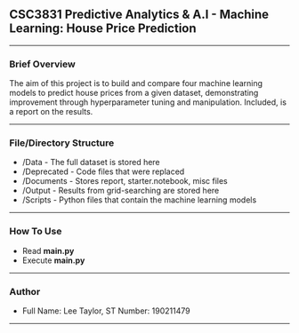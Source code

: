 ## CSC3831 Predictive Analytics & A.I - Machine Learning: House Price Prediction

---

### Brief Overview
The aim of this project is to build and compare four machine learning models to
predict house prices from a given dataset, demonstrating improvement through 
hyperparameter tuning and manipulation. Included, is a report on the results.

---

### File/Directory Structure
* /Data - The full dataset is stored here
* /Deprecated - Code files that were replaced 
* /Documents - Stores report, starter.notebook, misc files
* /Output - Results from grid-searching are stored here
* /Scripts - Python files that contain the machine learning models

---

### How To Use
* Read **main.py**
* Execute **main.py**

---

### Author
* Full Name: Lee Taylor, ST Number: 190211479

---